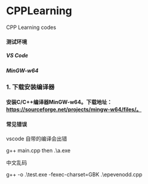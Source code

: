 # CPPLearning
 CPP Learning codes
 #### 测试环境
##### VS Code 
##### MinGW-w64


 ### 1. 下载安装编译器
 #### 安装C/C++编译器MinGW-w64。下载地址：https://sourceforge.net/projects/mingw-w64/files/。


 #### 常见错误
vscode 自带的编译会出错

 g++ main.cpp 
 then .\a.exe

 中文乱码

 g++ -o .\test.exe -fexec-charset=GBK .\epevenodd.cpp